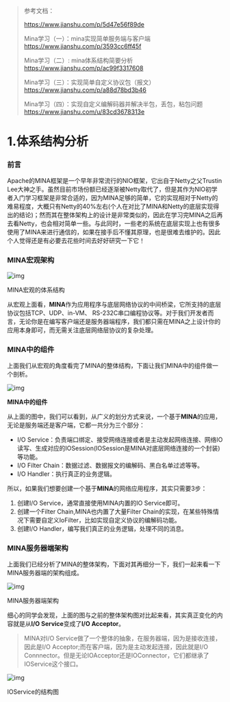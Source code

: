 > 参考文档：
>
> https://www.jianshu.com/p/5d47e56f89de
>
> Mina学习（一）：mina实现简单服务端与客户端
> https://www.jianshu.com/p/3593cc6ff45f
>
> Mina学习（二）: mina体系结构简要分析
> https://www.jianshu.com/p/ac99f3317608
> 
> Mina学习（三）：实现简单自定义协议包（报文）
> https://www.jianshu.com/p/a88d78bd3b46
> 
> Mina学习（四）：实现自定义编解码器并解决半包，丢包，粘包问题
> https://www.jianshu.com/u/83cd3678313e
> 






# 1.体系结构分析



### 前言

Apache的MINA框架是一个早年非常流行的NIO框架，它出自于Netty之父Trustin Lee大神之手。虽然目前市场份额已经逐渐被Netty取代了，但是其作为NIO初学者入门学习框架是非常合适的，因为MINA足够的简单，它的实现相对于Netty的难易程度，大概只有Netty的40%左右(个人在对比了MINA和Netty的底层实现得出的结论)；然而其在整体架构上的设计是非常类似的，因此在学习完MINA之后再去看Netty，也会相对简单一些。与此同时，一些老的系统在底层实现上也有很多使用了MINA来进行通信的，如果在接手后不懂其原理，也是很难去维护的。因此个人觉得还是有必要去花些时间去好好研究一下它！

### MINA宏观架构

![img](https:////upload-images.jianshu.io/upload_images/1684370-c50d29290b03194f.png?imageMogr2/auto-orient/strip|imageView2/2/w/429/format/webp)

MINA宏观的体系结构

从宏观上面看，**MINA**作为应用程序与底层网络协议的中间桥梁，它所支持的底层协议包括TCP、UDP、in-VM、 RS-232C串口编程协议等。对于我们开发者而言，无论你是在编写客户端还是服务器端程序，我们都只需在MINA之上设计你的应用本身即可，而无需关注底层网络层协议的复杂处理。

### MINA中的组件

上面我们从宏观的角度看完了MINA的整体结构，下面让我们MINA中的组件做一个剖析。

![img](https://upload-images.jianshu.io/upload_images/1684370-71c7a12bd95e7817.png?imageMogr2/auto-orient/strip|imageView2/2/w/731/format/webp)

**MINA中的组件**

从上面的图中，我们可以看到，从广义的划分方式来说，一个基于**MINA**的应用，无论是服务端还是客户端，它都一共分为三个部分：

- I/O Service：负责端口绑定、接受网络连接或者是主动发起网络连接、网络IO读写、生成对应的IOSession(IOSession是MINA对底层网络连接的一个封装)等功能。
- I/O Filter Chain：数据过滤、数据报文的编解码、黑白名单过滤等等。
- I/O Handler：执行真正的业务逻辑。

所以，如果我们想要创建一个基于**MINA**的网络应用程序，其实只需要3步：

1. 创建I/O Service，通常直接使用MINA内置的IO Service即可。
2. 创建一个Filter Chain,MINA也内置了大量Filter Chain的实现，在某些特殊情况下需要自定义IoFilter，比如实现自定义协议的编解码功能。
3. 创建I/O Handler，编写我们真正的业务逻辑，处理不同的消息。



### MINA服务器端架构

上面我们已经分析了MINA的整体架构，下面对其再细分一下，我们一起来看一下MINA服务器端的架构组成。

![img](https:////upload-images.jianshu.io/upload_images/1684370-a238ed475a835571.png?imageMogr2/auto-orient/strip|imageView2/2/w/478/format/webp)

MINA服务器端架构

细心的同学会发现，上面的图与之前的整体架构图对比起来看，其实真正变化的内容就是从**I/O Service**变成了**I/O Acceptor**。

> MINA对I/O Service做了一个整体的抽象，在服务器端，因为是接收连接，因此是I/O Acceptor;而在客户端，因为是主动发起连接，因此就是I/O Connnector。但是无论IOAcceptor还是IOConnector，它们都继承了IOService这个接口。

![img](https://upload-images.jianshu.io/upload_images/1684370-99f3da22ce966c53.png?imageMogr2/auto-orient/strip|imageView2/2/w/1200/format/webp)

IOService的结构图













